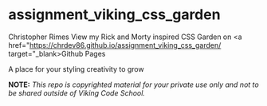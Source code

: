 assignment_viking_css_garden
============================
Christopher Rimes
View my Rick and Morty inspired CSS Garden on <a href="https://chrdev86.github.io/assignment_viking_css_garden/ target="_blank>Github Pages</a>

A place for your styling creativity to grow


**NOTE:** *This repo is copyrighted material for your private use only and not to be shared outside of Viking Code School.*

